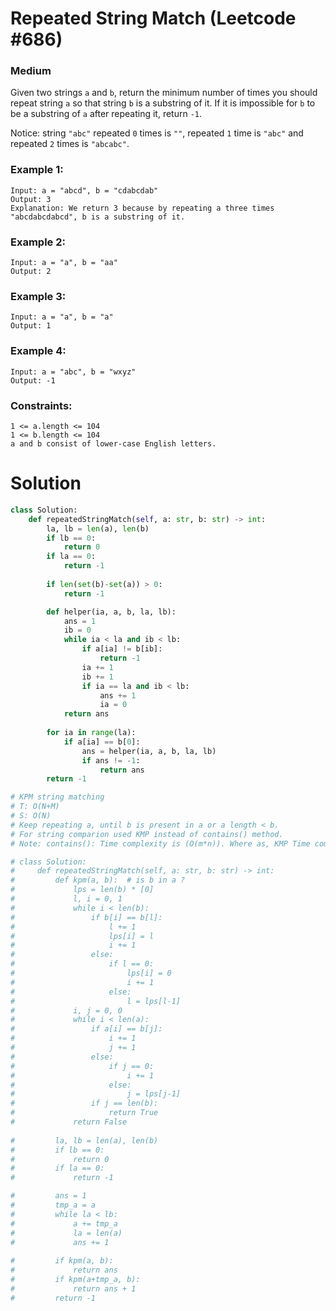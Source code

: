 Repeated String Match (Leetcode #686)
===============================
### Medium

Given two strings `a` and `b`, return the minimum number of times you should repeat string `a` so that string `b` is a substring of it. If it is impossible for
`b` to be a substring of `a` after repeating it, return `-1`.

Notice: string `"abc"` repeated `0` times is `""`,  repeated `1` time is `"abc"` and repeated `2` times is `"abcabc"`.

 

### Example 1:
```
Input: a = "abcd", b = "cdabcdab"
Output: 3
Explanation: We return 3 because by repeating a three times "abcdabcdabcd", b is a substring of it.
```

### Example 2:
```
Input: a = "a", b = "aa"
Output: 2
```

### Example 3:
```
Input: a = "a", b = "a"
Output: 1
```

### Example 4:
```
Input: a = "abc", b = "wxyz"
Output: -1
``` 

### Constraints:
```
1 <= a.length <= 104
1 <= b.length <= 104
a and b consist of lower-case English letters.
```

Solution
========

```python
class Solution:
    def repeatedStringMatch(self, a: str, b: str) -> int:
        la, lb = len(a), len(b)
        if lb == 0:
            return 0
        if la == 0:
            return -1
            
        if len(set(b)-set(a)) > 0:
            return -1

        def helper(ia, a, b, la, lb):
            ans = 1
            ib = 0
            while ia < la and ib < lb:
                if a[ia] != b[ib]:
                    return -1
                ia += 1
                ib += 1
                if ia == la and ib < lb:
                    ans += 1
                    ia = 0
            return ans
        
        for ia in range(la):
            if a[ia] == b[0]:
                ans = helper(ia, a, b, la, lb)
                if ans != -1:
                    return ans
        return -1

# KPM string matching
# T: O(N+M)
# S: O(N)
# Keep repeating a, until b is present in a or a length < b.
# For string comparion used KMP instead of contains() method.
# Note: contains(): Time complexity is (O(m*n)). Where as, KMP Time complexity is (O(m + n)).

# class Solution:
#     def repeatedStringMatch(self, a: str, b: str) -> int:
#         def kpm(a, b):  # is b in a ?
#             lps = len(b) * [0]
#             l, i = 0, 1
#             while i < len(b):
#                 if b[i] == b[l]:
#                     l += 1
#                     lps[i] = l
#                     i += 1
#                 else:
#                     if l == 0:
#                         lps[i] = 0
#                         i += 1
#                     else:
#                         l = lps[l-1]
#             i, j = 0, 0
#             while i < len(a):
#                 if a[i] == b[j]:
#                     i += 1
#                     j += 1
#                 else:
#                     if j == 0:
#                         i += 1
#                     else:
#                         j = lps[j-1]
#                 if j == len(b):
#                     return True
#             return False
            
#         la, lb = len(a), len(b)
#         if lb == 0:
#             return 0
#         if la == 0:
#             return -1

#         ans = 1
#         tmp_a = a
#         while la < lb:
#             a += tmp_a
#             la = len(a)
#             ans += 1
            
#         if kpm(a, b):
#             return ans
#         if kpm(a+tmp_a, b):
#             return ans + 1
#         return -1
```
